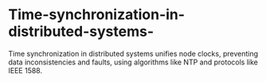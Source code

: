# Time-synchronization-in-distributed-systems-
Time synchronization in distributed systems unifies node clocks, preventing data inconsistencies and faults, using algorithms like NTP and protocols like IEEE 1588.
